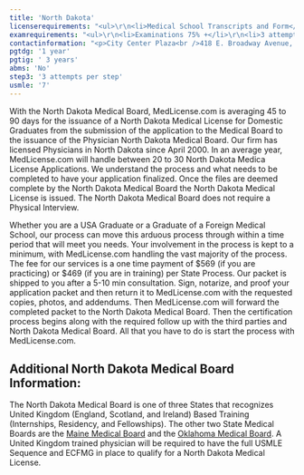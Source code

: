 ```yaml
---
title: 'North Dakota'
licenserequirements: "<ul>\r\n<li>Medical School Transcripts and Form</li>\r\n<li>All PGY Training (including UK Training)</li>\r\n<li>Fingerprint Cards/Background Check</li>\r\n<li>All State Medical Licenses (past/present)</li>\r\n<li>2 Physician References</li>\r\n<li>National or State Examination Scores</li>\r\n<li>ECFMG CVS Report or Fifth Pathway (exam chart)</li>\r\n<li>Privilege Verifications (past 3 years)</li>\r\n</ul>"
examrequirements: "<ul>\r\n<li>Examinations 75% +</li>\r\n<li>3 attempt limit Step 3 of the USMLE</li>\r\n<li>7 year limit- USMLE</li>\r\n<li>1 year PGY for USA Grads</li>\r\n<li>3 year PGY for International Grads</li>\r\n<li>No - 10 year rule or SPEX</li>\r\n<li>State Exam Accepted if Pre-1975</li>\r\n</ul>"
contactinformation: "<p>City Center Plaza<br />418 E. Broadway Avenue, Suite 12<br />Bismarck, ND 58501<br />Phone: (701) 328-6500<br />Fax: (701) 328-6505</p>\r\n<p><a href=\"https://www.ndbom.org/\">www.ndbomex.org</a></p>"
pgtdg: '1 year'
pgtig: ' 3 years'
abms: 'No'
step3: '3 attempts per step'
usmle: '7'
---
```


<p>With the North Dakota Medical Board, MedLicense.com is averaging 45 to 90 days for the issuance of a North Dakota Medical License for Domestic Graduates from the submission of the application to the Medical Board to the issuance of the Physician North Dakota Medical Board. Our firm has licensed Physicians in North Dakota since April 2000. In an average year, MedLicense.com will handle between 20 to 30 North Dakota Medica License Applications. We understand the process and what needs to be completed to have your application finalized. Once the files are deemed complete by the North Dakota Medical Board the North Dakota Medical License is issued. The North Dakota Medical Board does not require a Physical Interview.</p>
<p>Whether you are a USA Graduate or a Graduate of a Foreign Medical School, our process can move this arduous process through within a time period that will meet you needs. Your involvement in the process is kept to a minimum, with MedLicense.com handling the vast majority of the process. The fee for our services is a one time payment of $569 (if you are practicing) or $469 (if you are in training) per State Process. Our packet is shipped to you after a 5-10 min consultation. Sign, notarize, and proof your application packet and then return it to MedLicense.com with the requested copies, photos, and addendums. Then MedLicense.com will forward the completed packet to the North Dakota Medical Board. Then the certification process begins along with the required follow up with the third parties and North Dakota Medical Board. All that you have to do is start the process with MedLicense.com.</p>
<h2 id="mcetoc_1ce9etp7f0">Additional North Dakota Medical Board Information:</h2>
<p>The North Dakota Medical Board is one of three States that recognizes United Kingdom (England, Scotland, and Ireland) Based Training (Internships, Residency, and Fellowships). The other two State Medical Boards are the <a href="../../licensure-information/state-licensure-requirements/maine">Maine Medical Board</a> and the <a href="../../licensure-information/state-licensure-requirements/oklahoma">Oklahoma Medical Board</a>. A United Kingdom trained physician will be required to have the full USMLE Sequence and ECFMG in place to qualify for a North Dakota Medical License.</p>